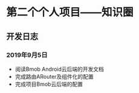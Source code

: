 # 第二个个人项目——知识圈

## 开发日志

### 2019年9月5日

- 阅读Bmob Android云后端的开发文档
- 完成路由ARouter及组件化的配置
- 完成项目Bmob云后端的配置